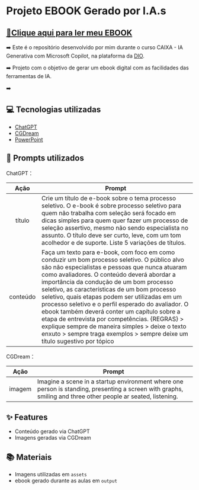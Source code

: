 # Projeto EBOOK Gerado por I.A.s


## <a href="https://github.com/felipeAguiarCode/prompts-recipe-to-create-a-ebook/blob/main/output/ebook%20-%20css%20jedi%20output.pdf" title="View PDF now"> 📕Clique aqui para ler meu EBOOK</a>


➡️  Este é o repositório desenvolvido por mim durante o curso CAIXA - IA Generativa com Microsoft Copilot, na plataforma da [DIO](https://dio.me).
 
➡️  Projeto com o objetivo de gerar um ebook digital com as facilidades das ferramentas de IA. 

➡️  


## 💻 Tecnologias utilizadas

- [ChatGPT](https://chat.openai.com/) 
- [CGDream](https://cgdream.ai/)
- [PowerPoint](https://www.microsoft.com/en/microsoft-365/powerpoint)

## 🧠 Prompts utilizados

ChatGPT：

|   Ação   | Prompt                                                                                                                                                                                                                                                                                                                                                                                   |
| :------: | ---------------------------------------------------------------------------------------------------------------------------------------------------------------------------------------------------------------------------------------------------------------------------------------------------------------------------------------------------------------------------------------- |
|  título  | Crie um título de e-book sobre o tema processo seletivo. O e-book é sobre processo seletivo para quem não trabalha com seleção será focado em dicas simples para quem quer fazer um processo de seleção assertivo, mesmo não sendo especialista no assunto. O título deve ser curto, leve, com um tom acolhedor e de suporte. Liste 5 variações de títulos.                              |
| conteúdo | Faça um texto para e-book, com foco em como conduzir um bom processo seletivo. O público alvo são não especialistas e pessoas que nunca atuaram como avaliadores. O conteúdo deverá abordar a importância da condução de um bom processo seletivo, as características de um bom processo seletivo, quais etapas podem ser utilizadas em um processo seletivo e o perfil esperado do avaliador. O ebook também deverá conter um capítulo sobre a etapa de entrevista por competências. {REGRAS} > explique sempre de maneira simples > deixe o texto enxuto > sempre traga exemplos > sempre deixe um título sugestivo por tópico                                                                                                           |

CGDream：

|  Ação  | Prompt                                                                                 |
| :----: | -------------------------------------------------------------------------------------- |
| imagem |  Imagine a scene in a startup environment where one person is standing, presenting a screen with graphs, smiling and three other people ar seated, listening.         |

## ✨ Features

- Conteúdo gerado via ChatGPT
- Imagens geradas via CGDream

## 📚 Materiais

- Imagens utilizadas em `assets`
- ebook gerado durante as aulas em `output`


